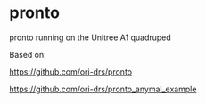 # pronto
pronto running on the Unitree A1 quadruped

Based on:

https://github.com/ori-drs/pronto

https://github.com/ori-drs/pronto_anymal_example
